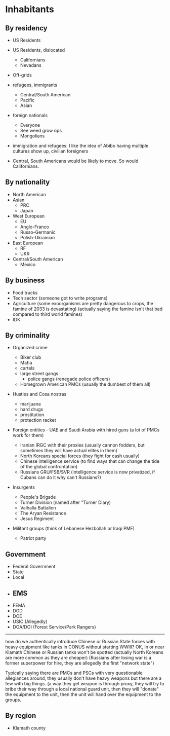 # Inhabitants
## By residency
- US Residents
- US Residents, dislocated
	- Californians
	- Nevadans
- Off-grids
- refugees, immigrants
	- Central/South American
	- Pacific
	- Asian
- foreign nationals
	- Everyone
	- See weed grow ops
	- Mongolians

- immigration and refugees: I like the idea of Abibo having multiple cultures show up,  civilian foreigners
- Central, South Americans would be likely to move. So would Californians.

## By nationality
- North American
- Asian
	- PRC
	- Japan
- West European
	- EU
	- Anglo-Franco
	- Russo-Germanic
	- Polish-Ukrainian
- East European
	- RF
	- UKR
- Central/South American
	- Mexico

## By business
- Food trucks
- Tech sector (someone got to write programs)
- Agriculture (some exoorganisms are pretty dangerous to crops, the famine of 2033 is devastating) (actually saying the famine isn't that bad compared to third world famines)
- IDK

## By criminality
- Organized crime
	- Biker club
	- Mafia
	- cartels
 	- large street gangs
    	- police gangs (renegade police officers)
   	- Homegrown American PMCs (usually the dumbest of them all)
- Hustles and Cosa nostras
	- marijuana
	- hard drugs
	- prostitution
	- protection racket
- Foreign entities
        - UAE and Saudi Arabia with hired guns (a lot of PMCs work for them)
  	- Iranian IRGC with their proxies (usually cannon fodders, but sometimes they will have actual elites in them)
  	- North Koreans special forces (they fight for cash usually)
  	- Chinese intelligence service (to find ways that can change the tide of the global confrontation)
  	- Russians GRU/FSB/SVR (intelligence service is now privatized, if Cubans can do it why can't Russians?)

- Insurgents
  	- People's Brigade
  	- Turner Division (named after "Turner Diary)
  	- Valhalla Battalion
  	- The Aryan Resistance
  	- Jesus Regiment
- Militant groups (think of Lebanese Hezbollah or Iraqi PMF)
  	- Patriot party
## Government
- Federal Government
- State 
- Local
- EMS
	- 
- FEMA
- DOD
- DOE
- USIC (Allegedly)
- DOA/DOI (Forest Service/Park Rangers)

---

how do we authentically introduce Chinese or Russian State forces with heavy equipment like tanks in CONUS without starting WWIII?
OK, in or near Klamath Chinese or Russian tanks won't be spotted (actually North Koreans are more common as they are cheaper) (Russians after losing war is a former superpower for hire, they are allegedly the first "network state")

Typically saying there are PMCs and PSCs with very questionable allegiances around, they usually don't have heavy weapons but there are a few with big things. (a way they get weapon is through proxy, they will try to bribe their way
through a local national guard unit, then they will "donate" the equipment to the unit, then the unit will hand over the equipment to the groups.

## By region
- Klamath county

